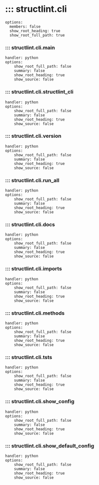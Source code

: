 # ::: structlint.cli
    options:
      members: false
      show_root_heading: true
      show_root_full_path: true

### ::: structlint.cli.main
    handler: python
    options:
        show_root_full_path: false
        summary: false
        show_root_heading: true
        show_source: false

### ::: structlint.cli.structlint_cli
    handler: python
    options:
        show_root_full_path: false
        summary: false
        show_root_heading: true
        show_source: false

### ::: structlint.cli.version
    handler: python
    options:
        show_root_full_path: false
        summary: false
        show_root_heading: true
        show_source: false

### ::: structlint.cli.run_all
    handler: python
    options:
        show_root_full_path: false
        summary: false
        show_root_heading: true
        show_source: false

### ::: structlint.cli.docs
    handler: python
    options:
        show_root_full_path: false
        summary: false
        show_root_heading: true
        show_source: false

### ::: structlint.cli.imports
    handler: python
    options:
        show_root_full_path: false
        summary: false
        show_root_heading: true
        show_source: false

### ::: structlint.cli.methods
    handler: python
    options:
        show_root_full_path: false
        summary: false
        show_root_heading: true
        show_source: false

### ::: structlint.cli.tsts
    handler: python
    options:
        show_root_full_path: false
        summary: false
        show_root_heading: true
        show_source: false

### ::: structlint.cli.show_config
    handler: python
    options:
        show_root_full_path: false
        summary: false
        show_root_heading: true
        show_source: false

### ::: structlint.cli.show_default_config
    handler: python
    options:
        show_root_full_path: false
        summary: false
        show_root_heading: true
        show_source: false
